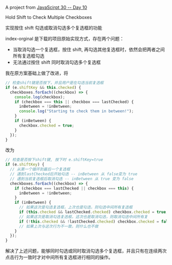 A project from [JavaScirpt 30 -- Day 10](https://github.com/wesbos/JavaScript30/tree/master/10%20-%20Hold%20Shift%20and%20Check%20Checkboxes)

Hold Shift to Check Multiple Checkboxes

实现按住 shift 勾选或取消勾选多个复选框的功能

index-orginal 是下载的项目原始实现方式，存在两个问题：

- 当取消勾选一个复选框，按住 shift, 再勾选其他复选框时，依然会把两者之间所有复选框勾选
- 无法通过按住 shift 同时取消勾选多个复选框

我在原方案基础上做了改进，将

```js
// 检查shift键是否按下，并且用户是在勾选当前复选框
if (e.shiftKey && this.checked) {
  checkboxes.forEach((checkbox) => {
    console.log(checkbox);
    if (checkbox === this || checkbox === lastChecked) {
      inBetween = !inBetween;
      console.log("Starting to check them in between!");
    }
    if (inBetween) {
      checkbox.checked = true;
    }
  });
}
```

改为

```js
// 检查是否按下shift键, 按下时 e.shiftKey=true
if (e.shiftKey) {
  // 从第一个循环到最后一个复选框
  // 遇到lastChecked后开始勾选 -- inBetween 从 false变为 true
  // 遇到当前复选框后取消勾选 -- inBetween 从 true 变为 false
  checkboxes.forEach((checkbox) => {
    if (checkbox === lastChecked || checkbox === this) {
      inBetween = !inBetween;
    }
    if (inBetween) {
      // 如果这次是勾选复选框，上次也是勾选，则勾选中间所有复选框
      if (this.checked && lastChecked.checked) checkbox.checked = true;
      // 如果这次是取消勾选复选框，这次也是取消勾选，则取消勾选中间所有复
      if (!this.checked && !lastChecked.checked) checkbox.checked = false;
      // 如果上次与这次行为不一致，则什么也不做
    }
  });
}
```

解决了上述问题，能够同时勾选或同时取消勾选多个复选框，并且只有在连续两次点击行为一致时才对中间所有复选框进行相同的操作。
